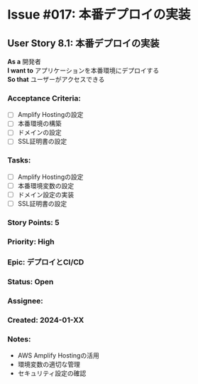 # Issue #017: 本番デプロイの実装

## User Story 8.1: 本番デプロイの実装

**As a** 開発者  
**I want to** アプリケーションを本番環境にデプロイする  
**So that** ユーザーがアクセスできる

### Acceptance Criteria:
- [ ] Amplify Hostingの設定
- [ ] 本番環境の構築
- [ ] ドメインの設定
- [ ] SSL証明書の設定

### Tasks:
- [ ] Amplify Hostingの設定
- [ ] 本番環境変数の設定
- [ ] ドメイン設定の実装
- [ ] SSL証明書の設定

### Story Points: 5
### Priority: High
### Epic: デプロイとCI/CD
### Status: Open
### Assignee: 
### Created: 2024-01-XX

### Notes:
- AWS Amplify Hostingの活用
- 環境変数の適切な管理
- セキュリティ設定の確認 